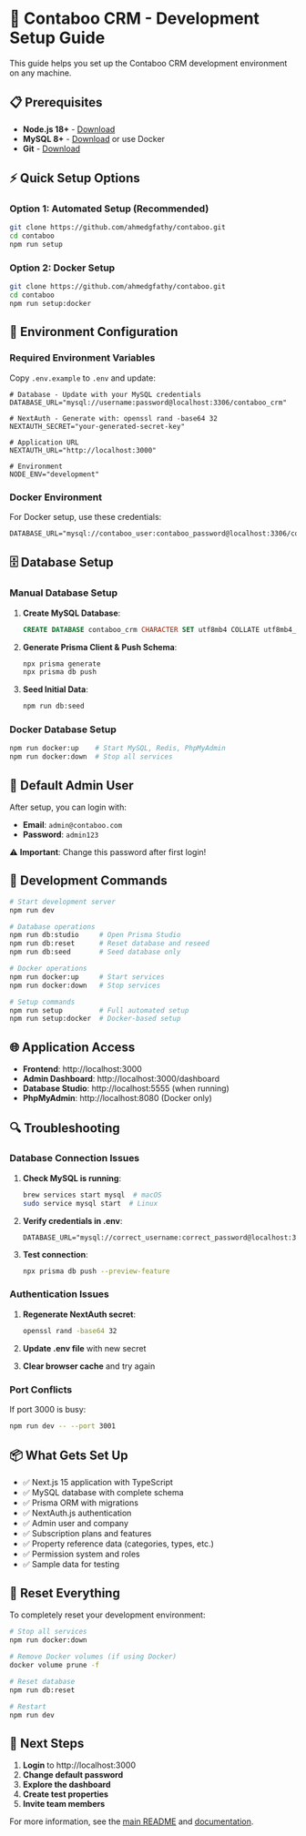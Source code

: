 # 🚀 Contaboo CRM - Development Setup Guide

This guide helps you set up the Contaboo CRM development environment on any machine.

## 📋 Prerequisites

- **Node.js 18+** - [Download](https://nodejs.org/)
- **MySQL 8+** - [Download](https://dev.mysql.com/downloads/mysql/) or use Docker
- **Git** - [Download](https://git-scm.com/)

## ⚡ Quick Setup Options

### Option 1: Automated Setup (Recommended)

```bash
git clone https://github.com/ahmedgfathy/contaboo.git
cd contaboo
npm run setup
```

### Option 2: Docker Setup

```bash
git clone https://github.com/ahmedgfathy/contaboo.git
cd contaboo
npm run setup:docker
```

## 🔧 Environment Configuration

### Required Environment Variables

Copy `.env.example` to `.env` and update:

```env
# Database - Update with your MySQL credentials
DATABASE_URL="mysql://username:password@localhost:3306/contaboo_crm"

# NextAuth - Generate with: openssl rand -base64 32
NEXTAUTH_SECRET="your-generated-secret-key"

# Application URL
NEXTAUTH_URL="http://localhost:3000"

# Environment
NODE_ENV="development"
```

### Docker Environment

For Docker setup, use these credentials:
```env
DATABASE_URL="mysql://contaboo_user:contaboo_password@localhost:3306/contaboo_crm"
```

## 🗄️ Database Setup

### Manual Database Setup

1. **Create MySQL Database**:
   ```sql
   CREATE DATABASE contaboo_crm CHARACTER SET utf8mb4 COLLATE utf8mb4_unicode_ci;
   ```

2. **Generate Prisma Client & Push Schema**:
   ```bash
   npx prisma generate
   npx prisma db push
   ```

3. **Seed Initial Data**:
   ```bash
   npm run db:seed
   ```

### Docker Database Setup

```bash
npm run docker:up    # Start MySQL, Redis, PhpMyAdmin
npm run docker:down  # Stop all services
```

## 👤 Default Admin User

After setup, you can login with:
- **Email**: `admin@contaboo.com`
- **Password**: `admin123`

⚠️ **Important**: Change this password after first login!

## 🚀 Development Commands

```bash
# Start development server
npm run dev

# Database operations
npm run db:studio     # Open Prisma Studio
npm run db:reset      # Reset database and reseed
npm run db:seed       # Seed database only

# Docker operations  
npm run docker:up     # Start services
npm run docker:down   # Stop services

# Setup commands
npm run setup         # Full automated setup
npm run setup:docker  # Docker-based setup
```

## 🌐 Application Access

- **Frontend**: http://localhost:3000
- **Admin Dashboard**: http://localhost:3000/dashboard
- **Database Studio**: http://localhost:5555 (when running)
- **PhpMyAdmin**: http://localhost:8080 (Docker only)

## 🔍 Troubleshooting

### Database Connection Issues

1. **Check MySQL is running**:
   ```bash
   brew services start mysql  # macOS
   sudo service mysql start  # Linux
   ```

2. **Verify credentials in .env**:
   ```env
   DATABASE_URL="mysql://correct_username:correct_password@localhost:3306/contaboo_crm"
   ```

3. **Test connection**:
   ```bash
   npx prisma db push --preview-feature
   ```

### Authentication Issues

1. **Regenerate NextAuth secret**:
   ```bash
   openssl rand -base64 32
   ```

2. **Update .env file** with new secret

3. **Clear browser cache** and try again

### Port Conflicts

If port 3000 is busy:
```bash
npm run dev -- --port 3001
```

## 📦 What Gets Set Up

- ✅ Next.js 15 application with TypeScript
- ✅ MySQL database with complete schema
- ✅ Prisma ORM with migrations
- ✅ NextAuth.js authentication
- ✅ Admin user and company
- ✅ Subscription plans and features
- ✅ Property reference data (categories, types, etc.)
- ✅ Permission system and roles
- ✅ Sample data for testing

## 🔄 Reset Everything

To completely reset your development environment:

```bash
# Stop all services
npm run docker:down

# Remove Docker volumes (if using Docker)
docker volume prune -f

# Reset database
npm run db:reset

# Restart
npm run dev
```

## 📖 Next Steps

1. **Login** to http://localhost:3000
2. **Change default password**
3. **Explore the dashboard**
4. **Create test properties**
5. **Invite team members**

For more information, see the [main README](../README.md) and [documentation](../documentation/).